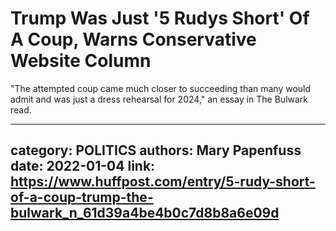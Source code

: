 # Trump Was Just '5 Rudys Short' Of A Coup, Warns Conservative Website Column

"The attempted coup came much closer to succeeding than many would admit and was just a dress rehearsal for 2024," an essay in The Bulwark read.

---
category: POLITICS
authors: Mary Papenfuss
date: 2022-01-04
link: https://www.huffpost.com/entry/5-rudy-short-of-a-coup-trump-the-bulwark_n_61d39a4be4b0c7d8b8a6e09d
---
